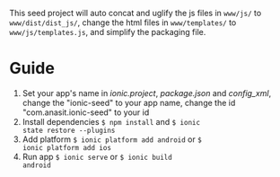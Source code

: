 This seed project will auto concat and uglify the js files in <code>www/js/</code> to <code>www/dist/dist_js/</code>, change the html files in <code>www/templates/</code> to <code>www/js/templates.js</code>, and simplify the packaging file.
# Guide
1. Set your app's name
 in _ionic.project_, _package.json_ and _config_xml_, change the "ionic-seed" to your app name, change the id "com.anasit.ionic-seed" to your id
2. Install dependencies
<code>$ npm install</code> and <code>$ ionic state restore --plugins</code>
3. Add platform
<code>$ ionic platform add android</code> or <code>$ ionic platform add ios</code>
4. Run app
<code>$ ionic serve</code> or <code>$ ionic build android</code>
